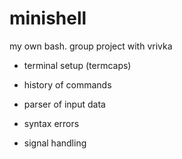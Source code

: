 # minishell
my own bash. group project with vrivka

* terminal setup (termcaps)

* history of commands

* parser of input data

* syntax errors

* signal handling
